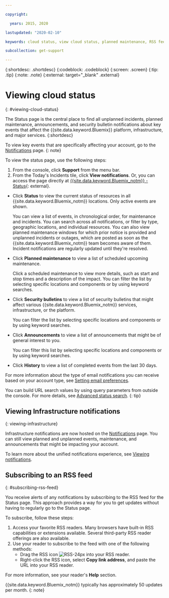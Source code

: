 ```yaml
---

copyright:

  years: 2015, 2020

lastupdated: "2020-02-10"

keywords: cloud status, view cloud status, planned maintenance, RSS feed, unfied notifications, iaas notifications, classic infrastructure notifications

subcollection: get-support

---
```


{:shortdesc: .shortdesc}
{:codeblock: .codeblock}
{:screen: .screen}
{:tip: .tip}
{:note: .note}
{:external: target="_blank" .external}

# Viewing cloud status
{: #viewing-cloud-status}

The Status page is the central place to find all unplanned incidents, planned maintenance, announcements, and security bulletin notifications about key events that affect the {{site.data.keyword.Bluemix}} platform, infrastructure, and major services.
{:shortdesc}

To view key events that are specifically affecting your account, go to the [Notifications](https://{DomainName}/notifications) page. 
{: note}

To view the status page, use the following steps:

1. From the console, click **Support** from the menu bar. 
1. From the Today's Incidents tile, click **View notifications**. Or, you can access the page directly at [{{site.data.keyword.Bluemix_notm}} - Status](https://cloud.ibm.com/status){: external}.

* Click **Status** to view the current status of resources in all {{site.data.keyword.Bluemix_notm}} locations. Only active events are shown.  

  You can view a list of events, in chronological order, for maintenance and incidents. You can search across all notifications, or filter by type, geographic locations, and individual resources. You can also view planned maintenance windows for which prior notice is provided and unplanned incidents or outages, which are posted as soon as the {{site.data.keyword.Bluemix_notm}} team becomes aware of them. Incident notifications are regularly updated until they're resolved.

* Click **Planned maintenance** to view a list of scheduled upcoming maintenance. 

  Click a scheduled maintenance to view more details, such as start and stop times and a description of the impact. You can filter the list by selecting specific locations and components or by using keyword searches.

* Click **Security bulletins** to view a list of security bulletins that might affect various {{site.data.keyword.Bluemix_notm}} services, infrastructure, or the platform.

  You can filter the list by selecting specific locations and components or by using keyword searches.

* Click **Announcements** to view a list of announcements that might be of general interest to you.

  You can filter this list by selecting specific locations and components or by using keyword searches.

* Click **History** to view a list of completed events from the last 30 days. 

For more information about the type of email notifications you can receive based on your account type, see [Setting email preferences](/docs/account?topic=account-email-prefs). 

You can build URL search values by using query parameters from outside the console. For more details, see [Advanced status search](/docs/get-support?topic=get-support-adv-search).
{: tip}


## Viewing Infrastructure notifications
{: viewing-infrastructure}


Infrastructure notifications are now hosted on the [Notifications](https://cloud.ibm.com/notifications) page. You can still view planned and unplanned events, maintenance, and announcements that might be impacting your account. 

To learn more about the unified notifications experience, see [Viewing notifications](/docs/get-support?topic=get-support-viewing-notifications). 

## Subscribing to an RSS feed
{: #subscribing-rss-feed}

You receive alerts of any notifications by subscribing to the RSS feed for the Status page. This approach provides a way for you to get updates without having to regularly go to the Status page.

To subscribe, follow these steps:

1. Access your favorite RSS readers. Many browsers have built-in RSS capabilities or extensions available. Several third-party RSS reader offerings are also available. 
1. Use your reader to subscribe to the feed with one of the following methods:
    * Drag the RSS icon ![RSS-24px](../icons/RSS-24px.svg) into your RSS reader.
    * Right-click the RSS icon, select **Copy link address**, and paste the URL into your RSS reader.

For more information, see your reader's **Help** section.

{{site.data.keyword.Bluemix_notm}} typically has approximately 50 updates per month.
{: note}


